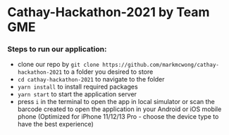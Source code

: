 # Cathay-Hackathon-2021 by Team GME

### Steps to run our application:
- clone our repo by `git clone https://github.com/markmcwong/cathay-hackathon-2021` to a folder you desired to store
- `cd cathay-hackathon-2021` to navigate to the folder
- `yarn install` to install required packages
- `yarn start` to start the application server
- press `i` in the terminal to open the app in local simulator or scan the barcode created to open the application in your Android or iOS mobile phone (Optimized for iPhone 11/12/13 Pro - choose the device type to have the best experience)
